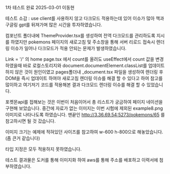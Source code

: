 1차 테스트 완료 2025-03-01 이동현

테스트 소감 : use client를 사용하지 않고 다크모드 적용하는데 있어 이슈가 많아 책과 구글링 gpt를 뒤져가며 많은 시간을 투자하였습니다.

컴포넌트 폴더내에 ThemeProvider.tsx를 생성하여 전역 다크모드를 관리하도록 지시를 하였지만 pokemons 페이지의 새로고침 및 주소창을 통해 서버 리로드 접속시 렌더링 이슈가 일어나 다크모드가 적용 안되는 문제가 발생하였습니다.

Link = '/' 의 home page.tsx 에서 count를 올려도 useEffect에서 count 값을 변경하였을때 바로 로컬스토리지와 document.documentElement.classList를 업데이트하지 않은 것이 원인이였고 pages폴더내 _document.tsx 파일을 생성하여 렌더링 후 DOM을 즉시 업데이트 하여야 새로고침 렌더링 이슈를 해결 할 수 있다고 하여 참고를 많이하고 여기저기 코드를 적용해본 결과 다크모드 렌더링 이슈를 해결 할 수 있었습니다.

포켓몬api를 접해보는 것은 이번이 처음이어서 총 리스트가 궁금하여 페이지 네이션을 구현해 보았습니다.
중간에 자료가 없는 이미지는 이번 시험에 제외된 example8.png 이미지로 나타나도록 하였습니다. 
맨끝인 http://3.36.69.54:5273/pokemons/65 를 참고하시면 될 것 갔습니다.


이미지 크기는 예제에 적혀있던 사이즈를 참고하여 w-600 h-800으로 해놓았습니다.(좀 큰거 같습니다)

타입 지정은 모두 적용하지 못하였습니다.

테스트 결과물은 도커를 통해 이미지화 하여 aws를 통해 주소를 배포하고 이력서에 첨부하였습니다.


